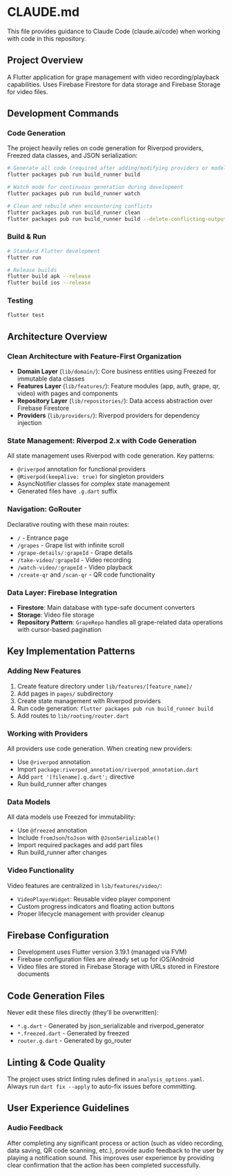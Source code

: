# CLAUDE.md

This file provides guidance to Claude Code (claude.ai/code) when working with code in this repository.

## Project Overview

A Flutter application for grape management with video recording/playback capabilities. Uses Firebase Firestore for data storage and Firebase Storage for video files.

## Development Commands

### Code Generation
The project heavily relies on code generation for Riverpod providers, Freezed data classes, and JSON serialization:

```bash
# Generate all code (required after adding/modifying providers or models)
flutter packages pub run build_runner build

# Watch mode for continuous generation during development
flutter packages pub run build_runner watch

# Clean and rebuild when encountering conflicts
flutter packages pub run build_runner clean
flutter packages pub run build_runner build --delete-conflicting-outputs
```

### Build & Run
```bash
# Standard Flutter development
flutter run

# Release builds
flutter build apk --release
flutter build ios --release
```

### Testing
```bash
flutter test
```

## Architecture Overview

### Clean Architecture with Feature-First Organization

- **Domain Layer** (`lib/domain/`): Core business entities using Freezed for immutable data classes
- **Features Layer** (`lib/features/`): Feature modules (app, auth, grape, qr, video) with pages and components
- **Repository Layer** (`lib/repositories/`): Data access abstraction over Firebase Firestore
- **Providers** (`lib/providers/`): Riverpod providers for dependency injection

### State Management: Riverpod 2.x with Code Generation

All state management uses Riverpod with code generation. Key patterns:
- `@riverpod` annotation for functional providers
- `@Riverpod(keepAlive: true)` for singleton providers  
- AsyncNotifier classes for complex state management
- Generated files have `.g.dart` suffix

### Navigation: GoRouter

Declarative routing with these main routes:
- `/` - Entrance page
- `/grapes` - Grape list with infinite scroll
- `/grape-details/:grapeId` - Grape details
- `/take-video/:grapeId` - Video recording
- `/watch-video/:grapeId` - Video playback
- `/create-qr` and `/scan-qr` - QR code functionality

### Data Layer: Firebase Integration

- **Firestore**: Main database with type-safe document converters
- **Storage**: Video file storage
- **Repository Pattern**: `GrapeRepo` handles all grape-related data operations with cursor-based pagination

## Key Implementation Patterns

### Adding New Features

1. Create feature directory under `lib/features/[feature_name]/`
2. Add pages in `pages/` subdirectory
3. Create state management with Riverpod providers
4. Run code generation: `flutter packages pub run build_runner build`
5. Add routes to `lib/rooting/router.dart`

### Working with Providers

All providers use code generation. When creating new providers:
- Use `@riverpod` annotation
- Import `package:riverpod_annotation/riverpod_annotation.dart`
- Add `part '[filename].g.dart';` directive
- Run build_runner after changes

### Data Models

All data models use Freezed for immutability:
- Use `@freezed` annotation
- Include `fromJson`/`toJson` with `@JsonSerializable()`
- Import required packages and add part files
- Run build_runner after changes

### Video Functionality

Video features are centralized in `lib/features/video/`:
- `VideoPlayerWidget`: Reusable video player component
- Custom progress indicators and floating action buttons
- Proper lifecycle management with provider cleanup

## Firebase Configuration

- Development uses Flutter version 3.19.1 (managed via FVM)
- Firebase configuration files are already set up for iOS/Android
- Video files are stored in Firebase Storage with URLs stored in Firestore documents

## Code Generation Files

Never edit these files directly (they'll be overwritten):
- `*.g.dart` - Generated by json_serializable and riverpod_generator
- `*.freezed.dart` - Generated by freezed
- `router.g.dart` - Generated by go_router

## Linting & Code Quality

The project uses strict linting rules defined in `analysis_options.yaml`. Always run `dart fix --apply` to auto-fix issues before committing.

## User Experience Guidelines

### Audio Feedback

After completing any significant process or action (such as video recording, data saving, QR code scanning, etc.), provide audio feedback to the user by playing a notification sound. This improves user experience by providing clear confirmation that the action has been completed successfully.